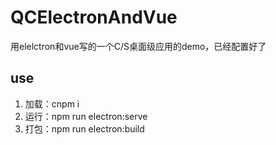 # QCElectronAndVue
用elelctron和vue写的一个C/S桌面级应用的demo，已经配置好了
## use
1. 加载：cnpm i 
2. 运行：npm run electron:serve
3. 打包：npm run electron:build
